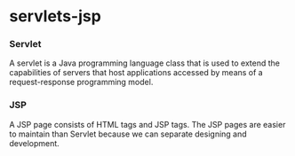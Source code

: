 # servlets-jsp

### Servlet 
A servlet is a Java programming language class that is used to extend the capabilities of servers that host applications accessed by means of a request-response programming model.

### JSP 
A JSP page consists of HTML tags and JSP tags. The JSP pages are easier to maintain than Servlet because we can separate designing and development.
